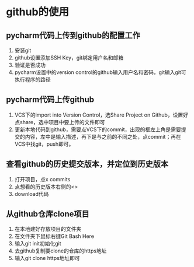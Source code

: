 # github的使用
## pycharm代码上传到github的配置工作
1. 安装git
2. github设置添加SSH Key，git绑定用户名和邮箱
3. 验证是否成功
4. pycharm设置中的version control的github输入用户名和密码，git输入git可执行程序的路径

## pycharm代码上传github
1. VCS下的import into Version Control，选Share Project on Github，设置好点share，选中项目中要上传的文件即可
2. 更新本地代码到github，需要点VCS下的commit，出现的框左上角是需要提交的内容，左中是输入描述，再下是与之前的不同之处，点commit；再在VCS中找git，push即可。

## 查看github的历史提交版本，并定位到历史版本
1. 打开项目，点x commits
2. 点想看的历史版本右侧的<>
3. download代码

## 从github仓库clone项目
1. 在本地建好存放项目的文件夹
2. 在文件夹下鼠标右键Git Bash Here
3. 输入git init初始化git
4. 去github复制要clone的仓库的https地址
5. 输入git clone https地址即可